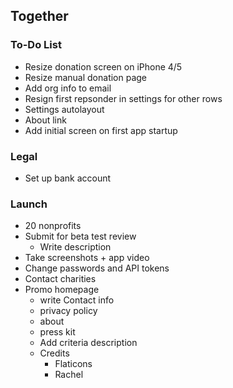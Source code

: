 
## Together

### To-Do List

- Resize donation screen on iPhone 4/5
- Resize manual donation page
- Add org info to email
- Resign first repsonder in settings for other rows
- Settings autolayout
- About link
- Add initial screen on first app startup

### Legal
- Set up bank account

### Launch
- 20 nonprofits
- Submit for beta test review
    - Write description
- Take screenshots + app video
- Change passwords and API tokens
- Contact charities
- Promo homepage
    - write Contact info
    - privacy policy
    - about
    - press kit
    - Add criteria description
    - Credits
        - Flaticons
        - Rachel